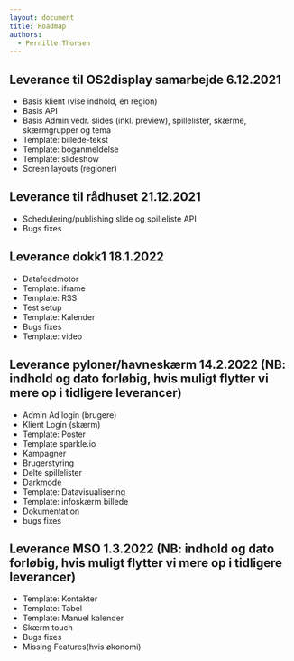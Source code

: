 ```yaml
---
layout: document
title: Roadmap
authors: 
  - Pernille Thorsen
---
```

## Leverance til OS2display samarbejde	6.12.2021	
*	Basis klient (vise indhold, én region)
*	Basis API
*	Basis Admin vedr. slides (inkl. preview), spillelister, skærme, skærmgrupper og tema
*	Template: billede-tekst
*	Template: boganmeldelse
*	Template: slideshow
*	Screen layouts (regioner) 

## Leverance til rådhuset			21.12.2021
*	Schedulering/publishing slide og spilleliste API
*	Bugs fixes	

##	Leverance dokk1			18.1.2022
*	Datafeedmotor  
*	Template: iframe
*	Template: RSS
*	Test setup
*	Template: Kalender
*	Bugs fixes
*	Template: video

## Leverance pyloner/havneskærm	14.2.2022 (NB: indhold og dato forløbig, hvis muligt flytter vi mere op i tidligere leverancer)
*	Admin Ad login (brugere)
*	Klient Login (skærm)
*	Template: Poster
*	Template sparkle.io
*	Kampagner
*	Brugerstyring
*	Delte spillelister
*	Darkmode
*	Template: Datavisualisering
*	Template: infoskærm billede
*	Dokumentation
*	bugs fixes

## Leverance MSO				1.3.2022 (NB: indhold og dato forløbig, hvis muligt flytter vi mere op i tidligere leverancer)
*	Template: Kontakter
*	Template: Tabel
*	Template: Manuel kalender
*	Skærm touch
*	Bugs fixes
*	Missing Features(hvis økonomi)

